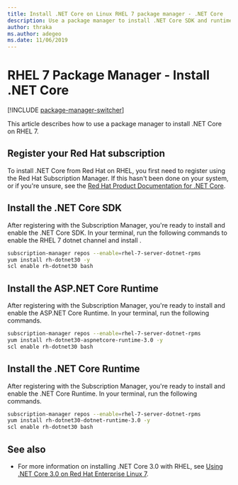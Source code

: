 ```yaml
---
title: Install .NET Core on Linux RHEL 7 package manager - .NET Core
description: Use a package manager to install .NET Core SDK and runtime on RHEL 7.
author: thraka
ms.author: adegeo
ms.date: 11/06/2019
---
```


# RHEL 7 Package Manager - Install .NET Core

[!INCLUDE [package-manager-switcher](includes/package-manager-switcher.md)]

This article describes how to use a package manager to install .NET Core on RHEL 7.

## Register your Red Hat subscription

To install .NET Core from Red Hat on RHEL, you first need to register using the Red Hat Subscription Manager. If this hasn't been done on your system, or if you're unsure, see the [Red Hat Product Documentation for .NET Core](https://access.redhat.com/documentation/net_core/).

## Install the .NET Core SDK

After registering with the Subscription Manager, you're ready to install and enable the .NET Core SDK. In your terminal, run the following commands to enable the RHEL 7 dotnet channel and install .

```bash
subscription-manager repos --enable=rhel-7-server-dotnet-rpms
yum install rh-dotnet30 -y
scl enable rh-dotnet30 bash
```

## Install the ASP.NET Core Runtime

After registering with the Subscription Manager, you're ready to install and enable the ASP.NET Core Runtime. In your terminal, run the following commands.

<!-- TODO: is this the correct value? Taken from the webpage but it doesn't have aspnet in the name -->
```bash
subscription-manager repos --enable=rhel-7-server-dotnet-rpms
yum install rh-dotnet30-aspnetcore-runtime-3.0 -y
scl enable rh-dotnet30 bash
```

## Install the .NET Core Runtime

After registering with the Subscription Manager, you're ready to install and enable the .NET Core Runtime. In your terminal, run the following commands.

```bash
subscription-manager repos --enable=rhel-7-server-dotnet-rpms
yum install rh-dotnet30-dotnet-runtime-3.0 -y
scl enable rh-dotnet30 bash
```

## See also

- For more information on installing .NET Core 3.0 with RHEL, see [Using .NET Core 3.0 on Red Hat Enterprise Linux 7](https://access.redhat.com/documentation/en-us/net_core/3.0/html/getting_started_guide/gs_install_dotnet).
